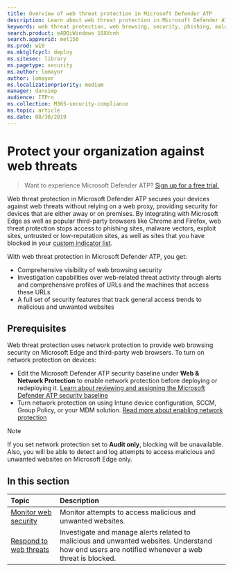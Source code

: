 ```yaml
---
title: Overview of web threat protection in Microsoft Defender ATP
description: Learn about web threat protection in Microsoft Defender ATP and how it can protect your organization
keywords: web threat protection, web browsing, security, phishing, malware, exploit, websites, network protection, Edge, Internet Explorer, Chrome, Firefox, web browser 
search.product: eADQiWindows 10XVcnh
search.appverid: met150
ms.prod: w10
ms.mktglfcycl: deploy
ms.sitesec: library
ms.pagetype: security
ms.author: lomayor
author: lomayor
ms.localizationpriority: medium
manager: dansimp
audience: ITPro
ms.collection: M365-security-compliance 
ms.topic: article
ms.date: 08/30/2019
---
```


# Protect your organization against web threats

>Want to experience Microsoft Defender ATP? [Sign up for a free trial.](https://www.microsoft.com/en-us/WindowsForBusiness/windows-atp?ocid=docs-wdatp-advancedhunting-abovefoldlink)

Web threat protection in Microsoft Defender ATP secures your devices against web threats without relying on a web proxy, providing security for devices that are either away or on premises. By integrating with Microsoft Edge as well as popular third-party browsers like Chrome and Firefox, web threat protection stops access to phishing sites, malware vectors, exploit sites, untrusted or low-reputation sites, as well as sites that you have blocked in your [custom indicator list](manage-indicators.md).

With web threat protection in Microsoft Defender ATP, you get:
- Comprehensive visibility of web browsing security
- Investigation capabilities over web-related threat activity through alerts and comprehensive profiles of URLs and the machines that access these URLs
- A full set of security features that track general access trends to malicious and unwanted websites

## Prerequisites
Web threat protection uses network protection to provide web browsing security on Microsoft Edge and third-party web browsers.
To turn on network protection on devices:
- Edit the Microsoft Defender ATP security baseline under **Web & Network Protection** to enable network protection before deploying or redeploying it. [Learn about reviewing and assigning the Microsoft Defender ATP security baseline](configure-machines-security-baseline.md#review-and-assign-the-microsoft-defender-atp-security-baseline)
- Turn network protection on using Intune device configuration, SCCM, Group Policy, or your MDM solution. [Read more about enabling network protection](enable-network-protection.md)  

>[!Note]
>If you set network protection set to **Audit only**, blocking will be unavailable. Also, you will be able to detect and log attempts to access malicious and unwanted websites on Microsoft Edge only.


## In this section
Topic | Description
:---|:---
[Monitor web security](web-threat-protection-monitoring.md) | Monitor attempts to access malicious and unwanted websites. 
[Respond to web threats](web-threat-protection-response.md) | Investigate and manage alerts related to malicious and unwanted websites. Understand how end users are notified whenever a web threat is blocked.